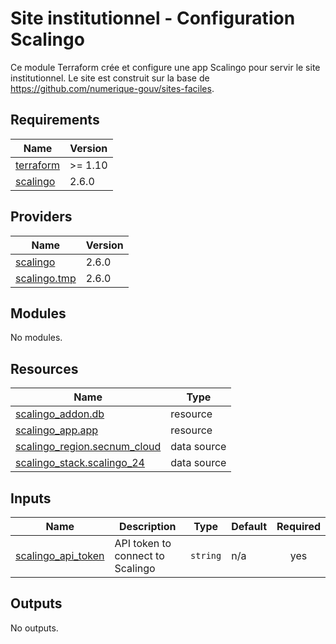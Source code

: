 # Site institutionnel - Configuration Scalingo

Ce module Terraform crée et configure une app Scalingo pour servir le site
institutionnel. Le site est construit sur la base de
https://github.com/numerique-gouv/sites-faciles.

<!-- BEGIN_TF_DOCS -->
## Requirements

| Name | Version |
|------|---------|
| <a name="requirement_terraform"></a> [terraform](#requirement\_terraform) | >= 1.10 |
| <a name="requirement_scalingo"></a> [scalingo](#requirement\_scalingo) | 2.6.0 |

## Providers

| Name | Version |
|------|---------|
| <a name="provider_scalingo"></a> [scalingo](#provider\_scalingo) | 2.6.0 |
| <a name="provider_scalingo.tmp"></a> [scalingo.tmp](#provider\_scalingo.tmp) | 2.6.0 |

## Modules

No modules.

## Resources

| Name | Type |
|------|------|
| [scalingo_addon.db](https://registry.terraform.io/providers/Scalingo/scalingo/2.6.0/docs/resources/addon) | resource |
| [scalingo_app.app](https://registry.terraform.io/providers/Scalingo/scalingo/2.6.0/docs/resources/app) | resource |
| [scalingo_region.secnum_cloud](https://registry.terraform.io/providers/Scalingo/scalingo/2.6.0/docs/data-sources/region) | data source |
| [scalingo_stack.scalingo_24](https://registry.terraform.io/providers/Scalingo/scalingo/2.6.0/docs/data-sources/stack) | data source |

## Inputs

| Name | Description | Type | Default | Required |
|------|-------------|------|---------|:--------:|
| <a name="input_scalingo_api_token"></a> [scalingo\_api\_token](#input\_scalingo\_api\_token) | API token to connect to Scalingo | `string` | n/a | yes |

## Outputs

No outputs.
<!-- END_TF_DOCS -->
